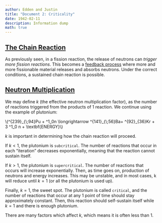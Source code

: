 ```yaml
---
author: Edden and Justin
title: "Document 2: Criticality"
date: 1942-02-11
description: Information dump
math: true
---
```


## <ins>The Chain Reaction</ins>
As previously seen, in a fission reaction, the release of neutrons can *trigger more fission reactions*. This becomes a <ins>feedback process</ins> where more and more fissionable material releases and absorbs neutrons. Under the correct conditions, a sustained chain reaction is possible.

## <ins>Neutron Multiplication</ins>
We may define $k$ (the effective neutron multiplication factor), as the number of reactions triggered from the products of 1 reaction. We continue using the example of plutonium:
<p>
\(^{239}_{\;94}Pu + ^1_0n \longrightarrow ^{141}_{\;56}Ba+ ^{92}_{36}Kr + 3 ^1_0 n + \textbf{ENERGY}\)
<p>

$k$ is important in determining how the chain reaction will proceed. 

If $k < 1$, the plutonium is `subcritical`. The number of reactions that occur in each “iteration” decreases exponentially, meaning that the reaction cannot sustain itself. 

If $k > 1$, the plutonium is `supercritical`. The number of reactions that occurs will increase exponentially. Then, as time goes on, production of neutrons and energy increases. This may be unstable, and in most cases, k will reduce until $k=1$ (or all the plutonium is used up).

Finally, $k = 1$, the sweet spot. The plutonium is called `critical`, and the number of reactions that occur at any 1 point of time should stay approximately constant. Then, this reaction should self-sustain itself while $k = 1$ and there is enough plutonium. 

There are many factors which affect $k$, which means it is often less than 1.